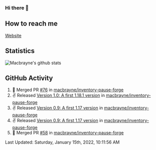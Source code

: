 ### Hi there 👋
## How to reach me
[Website](https://macbrayne.de)
<!--
Missing: Email
-->
## Statistics
![Macbrayne's github stats](https://github-readme-stats.vercel.app/api?username=macbrayne&count_private=true&include_all_commits=true&show_icons=true&hide=stars)
## GitHub Activity

<!--RECENT_ACTIVITY:start-->
1. 🎉 Merged PR [#76](https://github.com/macbrayne/inventory-pause-forge/pull/76) in [macbrayne/inventory-pause-forge](https://github.com/macbrayne/inventory-pause-forge)
2. ✌️ Released [Version 1.0: A first 1.18.1 version](https://github.com/macbrayne/inventory-pause-forge/releases/tag/v1.0) in [macbrayne/inventory-pause-forge](https://github.com/macbrayne/inventory-pause-forge)
3. ✌️ Released [Version 0.9: A first 1.17 version](https://github.com/macbrayne/inventory-pause-forge/releases/tag/v0.9-fix) in [macbrayne/inventory-pause-forge](https://github.com/macbrayne/inventory-pause-forge)
4. ✌️ Released [Version 0.9: A first 1.17 version](https://github.com/macbrayne/inventory-pause-forge/releases/tag/v0.9) in [macbrayne/inventory-pause-forge](https://github.com/macbrayne/inventory-pause-forge)
5. 🎉 Merged PR [#58](https://github.com/macbrayne/inventory-pause-forge/pull/58) in [macbrayne/inventory-pause-forge](https://github.com/macbrayne/inventory-pause-forge)
<!--RECENT_ACTIVITY:end-->

<!--RECENT_ACTIVITY:last_update-->
Last Updated: Saturday, January 15th, 2022, 10:11:56 AM
<!--RECENT_ACTIVITY:last_update_end-->


<!--
**macbrayne/macbrayne** is a ✨ _special_ ✨ repository because its `README.md` (this file) appears on your GitHub profile.

Here are some ideas to get you started:

- 🔭 I’m currently working on ...
- 🌱 I’m currently learning ...
- 👯 I’m looking to collaborate on ...
- 🤔 I’m looking for help with ...
- 💬 Ask me about ...
- 📫 How to reach me: ...
- 😄 Pronouns: ...
- ⚡ Fun fact: ...
-->
